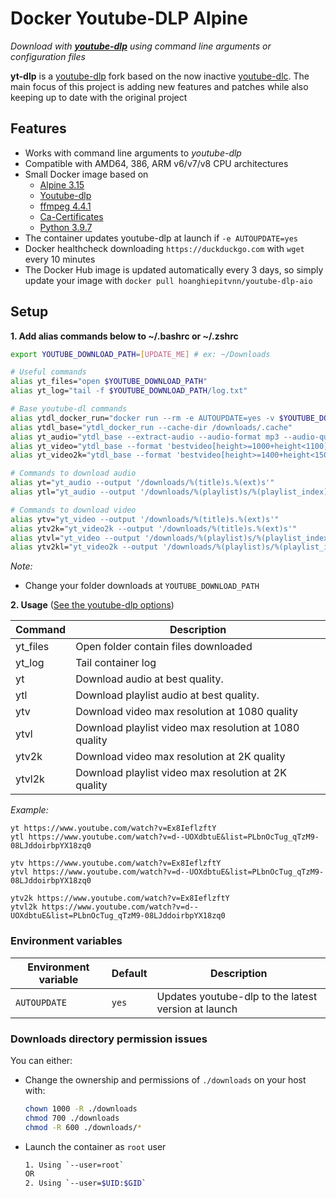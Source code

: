 # Docker Youtube-DLP Alpine
*Download with [**youtube-dlp**](https://github.com/yt-dlp/yt-dlp) using command line arguments or configuration files*

**yt-dlp** is a [youtube-dlp](https://github.com/ytdl-org/youtube-dlp) fork based on the now inactive [youtube-dlc](https://github.com/blackjack4494/yt-dlc). The main focus of this project is adding new features and patches while also keeping up to date with the original project

## Features

- Works with command line arguments to *youtube-dlp*
- Compatible with AMD64, 386, ARM v6/v7/v8 CPU architectures
- Small Docker image based on
    - [Alpine 3.15](https://alpinelinux.org)
    - [Youtube-dlp](https://github.com/yt-dlp/yt-dlp)
    - [ffmpeg 4.4.1](https://pkgs.alpinelinux.org/package/v3.15/community/x86_64/ffmpeg)
    - [Ca-Certificates](https://pkgs.alpinelinux.org/package/v3.15/main/x86_64/ca-certificates)
    - [Python 3.9.7](https://pkgs.alpinelinux.org/package/v3.15/main/x86_64/python)
- The container updates youtube-dlp at launch if `-e AUTOUPDATE=yes`
- Docker healthcheck downloading `https://duckduckgo.com` with `wget` every 10 minutes
- The Docker Hub image is updated automatically every 3 days, so simply update your image with `docker pull hoanghiepitvnn/youtube-dlp-aio`

## Setup

**1. Add alias commands below to ~/.bashrc or ~/.zshrc**

```bash
export YOUTUBE_DOWNLOAD_PATH=[UPDATE_ME] # ex: ~/Downloads

# Useful commands
alias yt_files="open $YOUTUBE_DOWNLOAD_PATH"
alias yt_log="tail -f $YOUTUBE_DOWNLOAD_PATH/log.txt"

# Base youtube-dl commands
alias ytdl_docker_run="docker run --rm -e AUTOUPDATE=yes -v $YOUTUBE_DOWNLOAD_PATH:/downloads:rw hoanghiepitvnn/youtube-dlp-aio"
alias ytdl_base="ytdl_docker_run --cache-dir /downloads/.cache"
alias yt_audio="ytdl_base --extract-audio --audio-format mp3 --audio-quality 0 --ignore-errors"
alias yt_video="ytdl_base --format 'bestvideo[height>=1000+height<1100]+bestaudio/bestvideo[ext=mp4]' --recode-video mp4 --postprocessor-args '-vcodec copy'"
alias yt_video2k="ytdl_base --format 'bestvideo[height>=1400+height<1500]+bestaudio/bestvideo[ext=mp4]' --recode-video mp4 --postprocessor-args '-vcodec copy'"

# Commands to download audio
alias yt="yt_audio --output '/downloads/%(title)s.%(ext)s'"
alias ytl="yt_audio --output '/downloads/%(playlist)s/%(playlist_index)s - %(title)s.%(ext)s'"

# Commands to download video
alias ytv="yt_video --output '/downloads/%(title)s.%(ext)s'"
alias ytv2k="yt_video2k --output '/downloads/%(title)s.%(ext)s'"
alias ytvl="yt_video --output '/downloads/%(playlist)s/%(playlist_index)s - %(title)s.%(ext)s'"
alias ytv2kl="yt_video2k --output '/downloads/%(playlist)s/%(playlist_index)s - %(title)s.%(ext)s'"
```

*Note:*
  - Change your folder downloads at `YOUTUBE_DOWNLOAD_PATH`

**2. Usage** ([See the youtube-dlp options](https://github.com/yt-dlp/yt-dlp#usage-and-options))

| Command | Description |
| --- | --- |
| yt_files | Open folder contain files downloaded |
| yt_log | Tail container log |
| yt | Download audio at best quality. |
| ytl | Download playlist audio at best quality. |
| ytv | Download video max resolution at 1080 quality |
| ytvl | Download playlist video max resolution at 1080 quality |
| ytv2k | Download video max resolution at 2K quality |
| ytvl2k | Download playlist video max resolution at 2K quality |

*Example:*
```
yt https://www.youtube.com/watch?v=Ex8IeflzftY
ytl https://www.youtube.com/watch?v=d--UOXdbtuE&list=PLbnOcTug_qTzM9-08LJddoirbpYX18zq0

ytv https://www.youtube.com/watch?v=Ex8IeflzftY
ytvl https://www.youtube.com/watch?v=d--UOXdbtuE&list=PLbnOcTug_qTzM9-08LJddoirbpYX18zq0

ytv2k https://www.youtube.com/watch?v=Ex8IeflzftY
ytvl2k https://www.youtube.com/watch?v=d--UOXdbtuE&list=PLbnOcTug_qTzM9-08LJddoirbpYX18zq0
```

### Environment variables

| Environment variable | Default | Description |
| --- | --- | --- |
| `AUTOUPDATE` | `yes` | Updates youtube-dlp to the latest version at launch |

### Downloads directory permission issues

You can either:

- Change the ownership and permissions of `./downloads` on your host with:

    ```sh
    chown 1000 -R ./downloads
    chmod 700 ./downloads
    chmod -R 600 ./downloads/*
    ```

- Launch the container as `root` user

  ```bash
  1. Using `--user=root`
  OR
  2. Using `--user=$UID:$GID`
  ```
